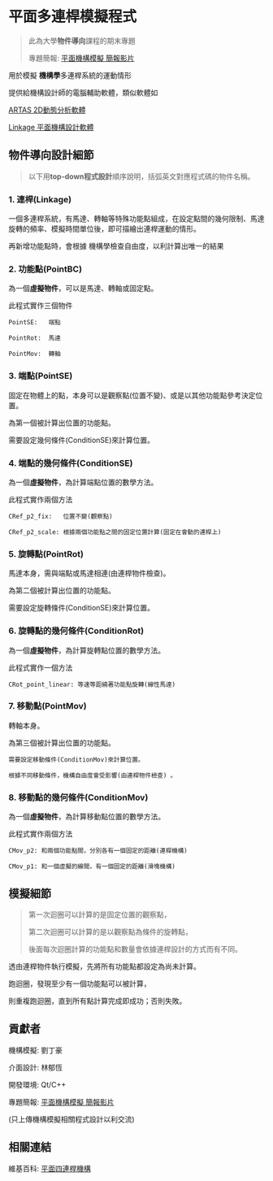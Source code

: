 # 平面多連桿模擬程式
> 此為大學**物件導向**課程的期末專題
>
> 專題簡報: [平面機構模擬 簡報影片](https://www.youtube.com/watch?v=4Rr0mEYFWQo)

用於模擬 **機構學**多連桿系統的運動情形

提供給機構設計師的電腦輔助軟體，類似軟體如

[ARTAS   2D動態分析軟體](https://www.simweb.com.tw/contents/zh-tw/p66311_ARTAS.html)
    
[Linkage 平面機構設計軟體](https://blog.rectorsquid.com/linkage-mechanism-designer-and-simulator/)

## 物件導向設計細節
> 以下用**top-down程式設計**順序說明，括弧英文對應程式碼的物件名稱。

### 1. 連桿(Linkage)
一個多連桿系統，有馬達、轉軸等特殊功能點組成，在設定點間的幾何限制、馬達旋轉的頻率、模擬時間單位後，即可描繪出連桿運動的情形。

再新增功能點時，會根據 機構學檢查自由度，以利計算出唯一的結果

### 2. 功能點(PointBC)
為一個**虛擬物件**，可以是馬達、轉軸或固定點。

此程式實作三個物件

    PointSE:   端點
	
    PointRot:  馬達
	
    PointMov:  轉軸

### 3. 端點(PointSE)
固定在物體上的點，本身可以是觀察點(位置不變)、或是以其他功能點參考決定位置。

為第一個被計算出位置的功能點。

需要設定幾何條件(ConditionSE)來計算位置。

### 4. 端點的幾何條件(ConditionSE)
為一個**虛擬物件**，為計算端點位置的數學方法。

此程式實作兩個方法

    CRef_p2_fix:   位置不變(觀察點)
	
    CRef_p2_scale: 根據兩個功能點之間的固定位置計算(固定在會動的連桿上)

### 5. 旋轉點(PointRot)
馬達本身，需與端點或馬達相連(由連桿物件檢查)。

為第二個被計算出位置的功能點。

需要設定旋轉條件(ConditionSE)來計算位置。

### 6. 旋轉點的幾何條件(ConditionRot)
為一個**虛擬物件**，為計算旋轉點位置的數學方法。

此程式實作一個方法

    CRot_point_linear: 等速等距繞著功能點旋轉(線性馬達)

### 7. 移動點(PointMov)
轉軸本身。

為第三個被計算出位置的功能點。

    需要設定移動條件(ConditionMov)來計算位置。
	
    根據不同移動條件，機構自由度會受影響(由連桿物件檢查) 。

### 8. 移動點的幾何條件(ConditionMov)
為一個**虛擬物件**，為計算移動點位置的數學方法。

此程式實作兩個方法

    CMov_p2: 和兩個功能點間，分別各有一個固定的距離(連桿機構)

    CMov_p1: 和一個虛擬的線間，有一個固定的距離(滑塊機構)


## 模擬細節
> 第一次迴圈可以計算的是固定位置的觀察點，
>
> 第二次迴圈可以計算的是以觀察點為條件的旋轉點，
>
> 後面每次迴圈計算的功能點和數量會依據連桿設計的方式而有不同。

透由連桿物件執行模擬，先將所有功能點都設定為尚未計算。

跑迴圈，發現至少有一個功能點可以被計算，

則重複跑迴圈，直到所有點計算完成即成功；否則失敗。


## 貢獻者

機構模擬: 劉丁豪

介面設計: 林郁恆 

開發環境: Qt/C++

專題簡報: [平面機構模擬 簡報影片](https://www.youtube.com/watch?v=4Rr0mEYFWQo)

(只上傳機構模擬相關程式設計以利交流)

## 相關連結

維基百科: [平面四連桿機構](https://zh.wikipedia.org/wiki/%E5%B9%B3%E9%9D%A2%E5%9B%9B%E6%9D%86%E6%9C%BA%E6%9E%84)
